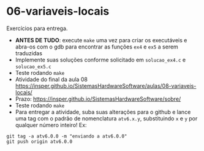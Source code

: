 # 06-variaveis-locais

Exercícios para entrega.

- **ANTES DE TUDO**: execute `make` uma vez para criar os executáveis e abra-os com o gdb para encontrar as funções `ex4` e `ex5` a serem traduzidas
- Implemente suas soluções conforme solicitado em `solucao_ex4.c` e `solucao_ex5.c`
- Teste rodando `make`
- Atividade do final da aula 08 https://insper.github.io/SistemasHardwareSoftware/aulas/08-variaveis-locais/
- Prazo: https://insper.github.io/SistemasHardwareSoftware/sobre/
- Teste rodando `make`
- Para entregar a atividade, suba suas alterações para o github e lance uma tag com o padrão de nomenclatura `atv6.x.y`, substituindo `x` e `y` por qualquer número inteiro! Ex:

```
git tag -a atv6.0.0 -m "enviando a atv6.0.0"
git push origin atv6.0.0
```